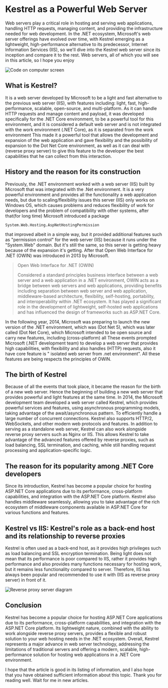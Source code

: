 # Kestrel as a Powerful Web Server

Web servers play a critical role in hosting and serving web applications, handling HTTP requests, managing content, and providing the infrastructure needed for web development. In the .NET ecosystem, Microsoft's web server offerings have evolved over time, with Kestrel emerging as a lightweight, high-performance alternative to its predecessor, Internet Information Services (IIS), so we'll dive into the Kestrel web server since its inception and compare it to the rest. Web servers, all of which you will see in this article, so I hope you enjoy

![Code on computer screen](https://drive.google.com/thumbnail?id=1ZdSX0YtYr5puWuBsGbj4-_ddMZImWAz6&sz=w2000)

## What is Kestrel?

It is a web server developed by Microsoft to be a light and fast alternative to the previous web server (IIS), with features including: light, fast, high-performance, scalable, open-source, and multi-platform. As it can handle HTTP requests and manage content and payload, it was developed specifically for the .NET Core environment, to be a powerful tool for this environment, and it is considered a default web server and is not integrated with the work environment (.NET Core), as it is separated from the work environment This made it a powerful tool that allows the development and expansion of the web application and gave flexibility and the possibility of expansion to the Dot Net Core environment, as well as it can deal with (reverse proxy server) to give this feature to the developer the best capabilities that he can collect from this interaction.

## History and the reason for its construction

Previously, the .NET environment worked with a web server (IIS) built by Microsoft that was integrated with the .Net environment. It is a very powerful environment and provides all the functionality a web application needs, but due to scaling/flexibility issues this server (IIS) only works on Windows OS, which causes problems and reduces flexibility of work for developers and the problem of compatibility with other systems, after that(for long time) Microsoft introduced a package

`System.Web.Hosting.AspNetHostingPermission`

that improved albeit in a simple way, but it provided additional features such as "permission control" for the web server (IIS) because it runs under the "System.Web" domain. But it's still the same, so this server is getting heavy because of the expansion it's getting. After that Open Web Interface for .NET (OWIN) was introduced in 2013 by Microsoft.

> Open Web Interface for .NET (OWIN)
>
> Considered a standard principles business interface between a web server and a web application in a .NET environment, OWIN acts as a bridge between web servers and web applications, providing benefits including separation between web server and web application, middleware-based architecture, flexibility, self-hosting, portability, and interoperability within .NET ecosystem. It has played a significant role in the development of lightweight, self-hosted web applications and has influenced the design of frameworks such as ASP.NET Core.

In the following year, 2014, Microsoft was preparing to launch the new version of the .NET environment, which was (Dot Net 5), which was later called (Dot Net Core), which Microsoft intended to be open source and carry new features, including (cross-platform) all These events prompted Microsoft (.NET development team) to develop a web server that provides high capabilities, with flexibility and also handles (HTTP) requests, also it have core feature is " isolated web server from .net environment". All these features are being respects the principles of OWIN.

## The birth of Kestrel

Because of all the events that took place, it became the reason for the birth of a new web server. Hence the beginning of building a new web server that provides powerful and light features at the same time. In 2014, the Microsoft development team developed a web server called Kestrel, which provides powerful services and features, using asynchronous programming models, taking advantage of the await/asynchronous pattern. To efficiently handle a large number of concurrent connections. Kestrel also supports HTTP/2, WebSockets, and other modern web protocols and features. In addition to serving as a standalone web server, Kestrel can also work alongside reverse proxy servers such as Nginx or IIS. This allows Kestrel to take advantage of the advanced features offered by reverse proxies, such as load balancing, SSL termination, and caching, while still handling request processing and application-specific logic.

## The reason for its popularity among .NET Core developers

Since its introduction, Kestrel has become a popular choice for hosting ASP.NET Core applications due to its performance, cross-platform capabilities, and integration with the ASP.NET Core platform. Kestrel also handles middleware seamlessly, allowing you to take advantage of the rich ecosystem of middleware components available in ASP.NET Core for various functions and features.

## Kestrel vs IIS: Kestrel's role as a back-end host and its relationship to reverse proxies

Kestrel is often used as a back-end host, as it provides high privileges such as load balancing and SSL encryption termination. Being light does not mean that its performance is poor compared to IIS, rather it provides high performance and also provides many functions necessary for hosting work, but it remains less functionality compared to server. Therefore, IIS has always been popular and recommended to use it with (IIS as reverse proxy server) in front of it.

![Reverse proxy server diagram](https://drive.google.com/thumbnail?id=1o6-lo2jvy5BLb6n5v4TZf9zrzw_JEKvM&sz=w2000)

## Conclusion

Kestrel has become a popular choice for hosting ASP.NET Core applications due to its performance, cross-platform capabilities, and integration with the ASP.NET Core platform. Its lightweight nature, combined with the ability to work alongside reverse proxy servers, provides a flexible and robust solution to your web hosting needs in the .NET ecosystem. Overall, Kestrel represents a major advance in web server technology, addressing the limitations of traditional servers and offering a modern, scalable, high-performance solution for hosting web applications in a .NET Core environment.

I hope that the article is good in its listing of information, and I also hope that you have obtained sufficient information about this topic. Thank you for reading well. Wait for me in new articles.
